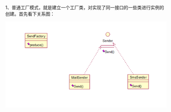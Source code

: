 1、普通工厂模式，就是建立一个工厂类，对实现了同一接口的一些类进行实例的创建。首先看下关系图：

![Image text](https://raw.githubusercontent.com/lp670561271/study/master/design/src/main/java/com/study/design/simplefactory/simplefactory.png)